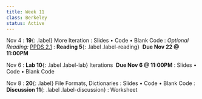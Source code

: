 ```yaml
---
title: Week 11
class: Berkeley
status: Active 
---
```

Nov 4
: **19**{: .label} More Iteration
  : Slides &#8226; Code &#8226; Blank Code
: *Optional Reading:* [PPDS 2.1](https://www.tomasbeuzen.com/python-programming-for-data-science/chapters/chapter2-loops-functions.html#for-loops)
: **Reading 5**{: .label .label-reading} &nbsp;**Due Nov 22 @ 11:00PM**


Nov 6
: **Lab 10**{: .label .label-lab} Iterations  &nbsp;**Due Nov 6 @ 11:00PM**
  : Slides &#8226; Code &#8226; Blank Code


Nov 8
: **20**{: .label} File Formats, Dictionaries
  : Slides &#8226; Code &#8226; Blank Code
: **Discussion 11**{: .label .label-discussion}
  : Worksheet 
  <!--&#8226; [Solutions](./assignments/disc01-sols.pdf) -->